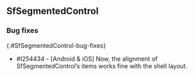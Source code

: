## SfSegmentedControl

### Bug fixes
{:#SfSegmentedControl-bug-fixes}

* \#I254434 - [Android & iOS] Now, the alignment of SfSegmentedControl’s items works fine with the shell layout.